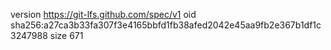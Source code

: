 version https://git-lfs.github.com/spec/v1
oid sha256:a27ca3b33fa307f3e4165bbfd1fb38afed2042e45aa9fb2e367b1df1c3247988
size 671
